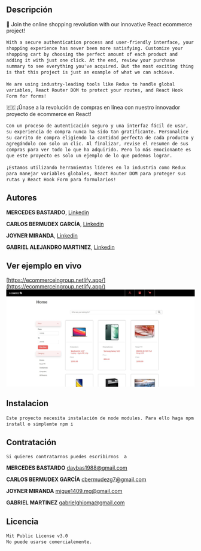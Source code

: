 ## Descripción  

🏴󠁧󠁢󠁥󠁮󠁧󠁿
    Join the online shopping revolution with our innovative React ecommerce project!

    With a secure authentication process and user-friendly interface, your shopping experience has never been more satisfying. Customize your shopping cart by choosing the perfect amount of each product and adding it with just one click. At the end, review your purchase summary to see everything you've acquired. But the most exciting thing is that this project is just an example of what we can achieve.

    We are using industry-leading tools like Redux to handle global variables, React Router DOM to protect your routes, and React Hook Form for forms!


🇪🇸
	¡Únase a la revolución de compras en línea con nuestro innovador proyecto de ecommerce en React! 

    Con un proceso de autenticación seguro y una interfaz fácil de usar, su experiencia de compra nunca ha sido tan gratificante. Personalice su carrito de compra eligiendo la cantidad perfecta de cada producto y agregándolo con solo un clic. Al finalizar, revise el resumen de sus compras para ver todo lo que ha adquirido. Pero lo más emocionante es que este proyecto es solo un ejemplo de lo que podemos lograr.

    ¡Estamos utilizando herramientas líderes en la industria como Redux para manejar variables globales, React Router DOM para proteger sus rutas y React Hook Form para formularios!
	

## Autores 

 **MERCEDES BASTARDO**, [Linkedin](https://www.linkedin.com/in/mercedes-bastardo/)


**CARLOS BERMUDEX GARCÍA**, [Linkedin](https://www.linkedin.com/in/carlosbermudezgarcia/)


**JOYNER MIRANDA**, [Linkedin](https://www.linkedin.com/in/joyner-miranda-16a2bb24b/)


**GABRIEL ALEJANDRO MARTINEZ**, [Linkedin](https://www.linkedin.com/in/gabrielmartinezghioma/)



## Ver ejemplo en vivo

 [https://ecommerceingroup.netlify.app/](https://ecommerceingroup.netlify.app/)
![Image text](https://github.com/gabrielmartinezghioma/E-COMMERCE/blob/main/public/ECOMMERCE.jpg?raw=true)

## Instalacion 

	Este proyecto necesita instalación de node modules. Para ello haga npm install o simplemte npm i 

## Contratación 
	Si quieres contratarnos puedes escribirnos  a 

**MERCEDES BASTARDO**  daybas1988@gmail.com 

**CARLOS BERMUDEX GARCÍA** cbermudezg7@gmail.com

**JOYNER MIRANDA**  migue1409.mg@gmail.com

**GABRIEL MARTINEZ** gabrielghioma@gmail.com 


## Licencia

	Mit Public License v3.0
	No puede usarse comercialemente.
